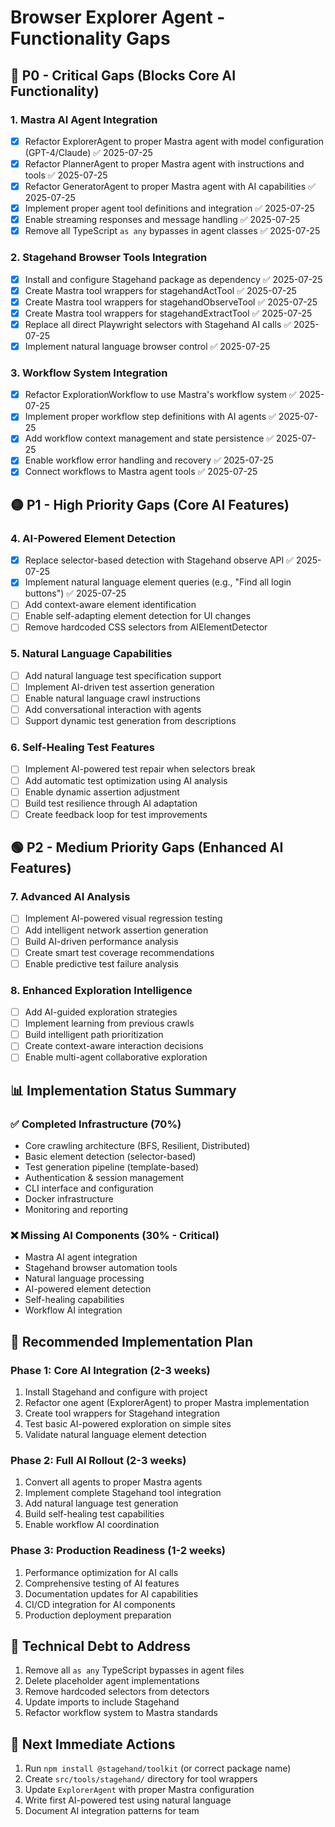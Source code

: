 # Browser Explorer Agent - Functionality Gaps

## 🔴 P0 - Critical Gaps (Blocks Core AI Functionality)

### 1. Mastra AI Agent Integration
- [x] Refactor ExplorerAgent to proper Mastra agent with model configuration (GPT-4/Claude) ✅ 2025-07-25
- [x] Refactor PlannerAgent to proper Mastra agent with instructions and tools ✅ 2025-07-25
- [x] Refactor GeneratorAgent to proper Mastra agent with AI capabilities ✅ 2025-07-25
- [x] Implement proper agent tool definitions and integration ✅ 2025-07-25
- [x] Enable streaming responses and message handling ✅ 2025-07-25
- [x] Remove all TypeScript `as any` bypasses in agent classes ✅ 2025-07-25

### 2. Stagehand Browser Tools Integration
- [x] Install and configure Stagehand package as dependency ✅ 2025-07-25
- [x] Create Mastra tool wrappers for stagehandActTool ✅ 2025-07-25
- [x] Create Mastra tool wrappers for stagehandObserveTool ✅ 2025-07-25
- [x] Create Mastra tool wrappers for stagehandExtractTool ✅ 2025-07-25
- [x] Replace all direct Playwright selectors with Stagehand AI calls ✅ 2025-07-25
- [x] Implement natural language browser control ✅ 2025-07-25

### 3. Workflow System Integration
- [x] Refactor ExplorationWorkflow to use Mastra's workflow system ✅ 2025-07-25
- [x] Implement proper workflow step definitions with AI agents ✅ 2025-07-25
- [x] Add workflow context management and state persistence ✅ 2025-07-25
- [x] Enable workflow error handling and recovery ✅ 2025-07-25
- [x] Connect workflows to Mastra agent tools ✅ 2025-07-25

## 🟡 P1 - High Priority Gaps (Core AI Features)

### 4. AI-Powered Element Detection
- [x] Replace selector-based detection with Stagehand observe API ✅ 2025-07-25
- [x] Implement natural language element queries (e.g., "Find all login buttons") ✅ 2025-07-25
- [ ] Add context-aware element identification
- [ ] Enable self-adapting element detection for UI changes
- [ ] Remove hardcoded CSS selectors from AIElementDetector

### 5. Natural Language Capabilities
- [ ] Add natural language test specification support
- [ ] Implement AI-driven test assertion generation
- [ ] Enable natural language crawl instructions
- [ ] Add conversational interaction with agents
- [ ] Support dynamic test generation from descriptions

### 6. Self-Healing Test Features
- [ ] Implement AI-powered test repair when selectors break
- [ ] Add automatic test optimization using AI analysis
- [ ] Enable dynamic assertion adjustment
- [ ] Build test resilience through AI adaptation
- [ ] Create feedback loop for test improvements

## 🟢 P2 - Medium Priority Gaps (Enhanced AI Features)

### 7. Advanced AI Analysis
- [ ] Implement AI-powered visual regression testing
- [ ] Add intelligent network assertion generation
- [ ] Build AI-driven performance analysis
- [ ] Create smart test coverage recommendations
- [ ] Enable predictive test failure analysis

### 8. Enhanced Exploration Intelligence
- [ ] Add AI-guided exploration strategies
- [ ] Implement learning from previous crawls
- [ ] Build intelligent path prioritization
- [ ] Create context-aware interaction decisions
- [ ] Enable multi-agent collaborative exploration

## 📊 Implementation Status Summary

### ✅ Completed Infrastructure (70%)
- Core crawling architecture (BFS, Resilient, Distributed)
- Basic element detection (selector-based)
- Test generation pipeline (template-based)
- Authentication & session management
- CLI interface and configuration
- Docker infrastructure
- Monitoring and reporting

### ❌ Missing AI Components (30% - Critical)
- Mastra AI agent integration
- Stagehand browser automation tools
- Natural language processing
- AI-powered element detection
- Self-healing capabilities
- Workflow AI integration

## 🚀 Recommended Implementation Plan

### Phase 1: Core AI Integration (2-3 weeks)
1. Install Stagehand and configure with project
2. Refactor one agent (ExplorerAgent) to proper Mastra implementation
3. Create tool wrappers for Stagehand integration
4. Test basic AI-powered exploration on simple sites
5. Validate natural language element detection

### Phase 2: Full AI Rollout (2-3 weeks)
1. Convert all agents to proper Mastra agents
2. Implement complete Stagehand tool integration
3. Add natural language test generation
4. Build self-healing test capabilities
5. Enable workflow AI coordination

### Phase 3: Production Readiness (1-2 weeks)
1. Performance optimization for AI calls
2. Comprehensive testing of AI features
3. Documentation updates for AI capabilities
4. CI/CD integration for AI components
5. Production deployment preparation

## 🔧 Technical Debt to Address

1. Remove all `as any` TypeScript bypasses in agent files
2. Delete placeholder agent implementations
3. Remove hardcoded selectors from detectors
4. Update imports to include Stagehand
5. Refactor workflow system to Mastra standards

## 📝 Next Immediate Actions

1. Run `npm install @stagehand/toolkit` (or correct package name)
2. Create `src/tools/stagehand/` directory for tool wrappers
3. Update `ExplorerAgent` with proper Mastra configuration
4. Write first AI-powered test using natural language
5. Document AI integration patterns for team